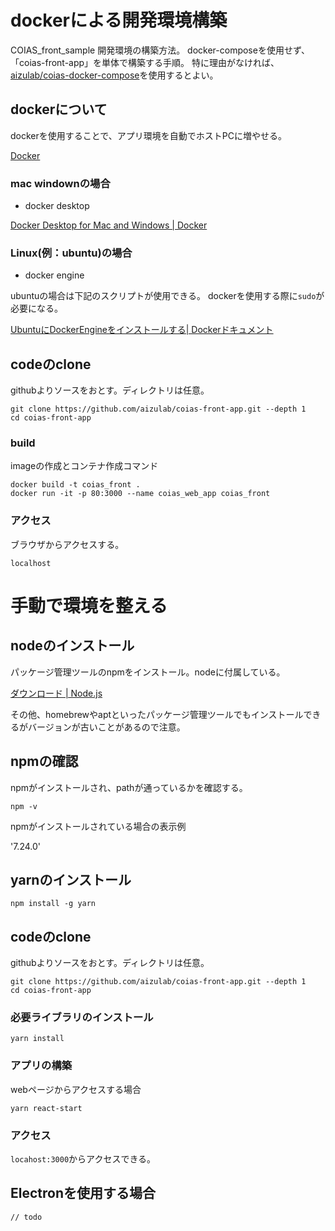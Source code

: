 # dockerによる開発環境構築

COIAS_front_sample 開発環境の構築方法。
docker-composeを使用せず、「coias-front-app」を単体で構築する手順。
特に理由がなければ、[aizulab/coias-docker-compose](https://github.com/aizulab/coias-docker-compose)を使用するとよい。

## dockerについて

dockerを使用することで、アプリ環境を自動でホストPCに増やせる。

[Docker](https://www.docker.com/)

### mac windownの場合

* docker desktop

[Docker Desktop for Mac and Windows | Docker](https://www.docker.com/products/docker-desktop)

### Linux(例：ubuntu)の場合

* docker engine

ubuntuの場合は下記のスクリプトが使用できる。
dockerを使用する際に`sudo`が必要になる。

[UbuntuにDockerEngineをインストールする| Dockerドキュメント](https://docs.docker.com/engine/install/ubuntu/#upgrade-docker-after-using-the-convenience-script)

## codeのclone

githubよりソースをおとす。ディレクトリは任意。

```
git clone https://github.com/aizulab/coias-front-app.git --depth 1
cd coias-front-app
```

### build

imageの作成とコンテナ作成コマンド

```
docker build -t coias_front .
docker run -it -p 80:3000 --name coias_web_app coias_front
```

### アクセス

ブラウザからアクセスする。

`localhost`

# 手動で環境を整える

## nodeのインストール

パッケージ管理ツールのnpmをインストール。nodeに付属している。

[ダウンロード | Node.js](https://nodejs.org/ja/download/)

その他、homebrewやaptといったパッケージ管理ツールでもインストールできるがバージョンが古いことがあるので注意。

## npmの確認

npmがインストールされ、pathが通っているかを確認する。

```
npm -v
```

npmがインストールされている場合の表示例

'7.24.0'

## yarnのインストール

```
npm install -g yarn
```

## codeのclone

githubよりソースをおとす。ディレクトリは任意。

```
git clone https://github.com/aizulab/coias-front-app.git --depth 1
cd coias-front-app
```

### 必要ライブラリのインストール

```
yarn install
```

### アプリの構築

webページからアクセスする場合

```
yarn react-start
```

### アクセス

`locahost:3000`からアクセスできる。

## Electronを使用する場合

`// todo`
